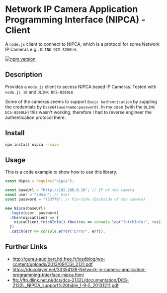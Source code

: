 # Network IP Camera Application Programming Interface (NIPCA) - Client
A `node.js` client to connect to NIPCA, which is a protocol for some Network IP Cameras e.g.: `DLINK DCS-8200LH`.

[![npm version](https://badge.fury.io/js/nipca.svg)](https://badge.fury.io/js/nipca)

## Description
Provides a `node.js` client to access NIPCA based IP Cameras. Tested with `node.js 10` and `DLINK DCS-8200LH`.

Some of the cameras seems to support `Basic Authentication` by suppling the credentials by `base64(username:password)`. In my case (with the `DLINK DCS-8200LH`) this wasn't working, therefore I had to reverse engineer the authentication protocol there.

## Install
```bash
npm install nipca --save
```

## Usage
This is a code example to show how to use this library.

```javascript
const Nipca = require("nipca");

const baseUrl = "http://192.168.0.10"; // IP of the camera
const user = "admin"; // User
const password = "753776"; // Pin-Code (backside of the camera)

new Nipca(baseUrl)
  .login(user, password)
  .then(nipcaClient => {
    nipcaClient.fetchInfo().then(res => console.log("fetchInfo:", res));
  })
  .catch(err => console.error("Error", err));
```

## Further Links
- http://gurau-audibert.hd.free.fr/josdblog/wp-content/uploads/2013/09/CGI_2121.pdf
- https://docplayer.net/33354138-Network-ip-camera-application-programming-interface-nipca.html
- ftp://ftp.dlink.net.pl/dcs/dcs-2132L/documentation/DCS-2132L_NIPCA_support%20table_1-9-5_20131211.pdf

